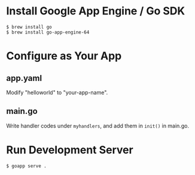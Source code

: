 # Install Google App Engine / Go SDK

    $ brew install go
    $ brew install go-app-engine-64


# Configure as Your App

## app.yaml

Modify "helloworld" to "your-app-name".

## main.go

Write handler codes under `myhandlers`, and add them in `init()` in main.go.


# Run Development Server

    $ goapp serve .
